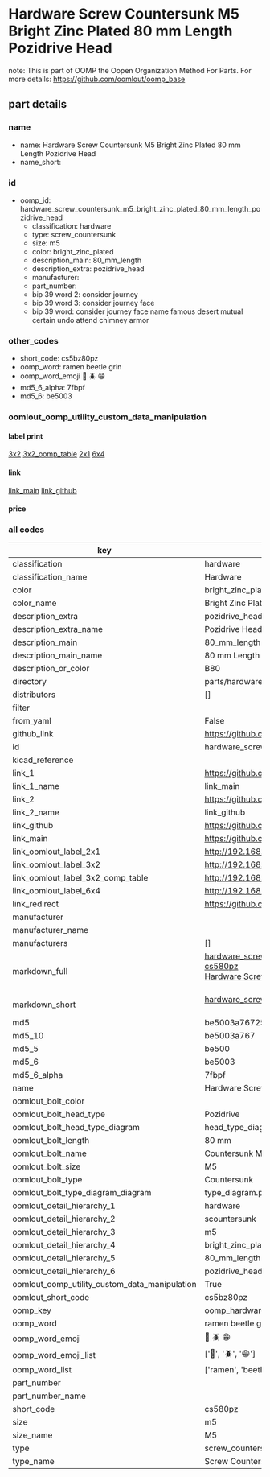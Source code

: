 # Hardware Screw Countersunk M5 Bright Zinc Plated 80 mm Length Pozidrive Head  

note: This is part of OOMP the Oopen Organization Method For Parts. For more details: https://github.com/oomlout/oomp_base

##  part details
  







### name
* name: Hardware Screw Countersunk M5 Bright Zinc Plated 80 mm Length Pozidrive Head
* name_short: 
### id
* oomp_id: hardware_screw_countersunk_m5_bright_zinc_plated_80_mm_length_pozidrive_head
  * classification: hardware
  * type: screw_countersunk
  * size: m5
  * color: bright_zinc_plated
  * description_main: 80_mm_length
  * description_extra: pozidrive_head
  * manufacturer: 
  * part_number: 
  * bip 39 word 2: consider journey
  * bip 39 word 3: consider journey face
  * bip 39 word: consider journey face name famous desert mutual certain undo attend chimney armor

### other_codes
* short_code: cs5bz80pz
* oomp_word: ramen beetle grin
* oomp_word_emoji :ramen: :beetle: :grin:
* md5_6_alpha: 7fbpf
* md5_6: be5003






### oomlout_oomp_utility_custom_data_manipulation
#### label print
[3x2](http://192.168.1.245:1112/?label=oomp%207fbpf)
[3x2_oomp_table](http://192.168.1.108:1112/?label=oomp%207fbpf)
[2x1](http://192.168.1.242:1112/?label=oomp%207fbpf)
[6x4](http://192.168.1.55:1112/?label=oomp%207fbpf)    

#### link

[link_main](https://github.com/oomlout/oomlout_oomp_version_1_messy/tree/main/parts/hardware_screw_countersunk_m5_bright_zinc_plated_80_mm_length_pozidrive_head) [link_github](https://github.com/oomlout/oomlout_oomp_version_1_messy/tree/main/parts/hardware_screw_countersunk_m5_bright_zinc_plated_80_mm_length_pozidrive_head)                             

#### price







### all codes 
| key | value |  
| --- | --- |  
| classification | hardware |  
| classification_name | Hardware |  
| color | bright_zinc_plated |  
| color_name | Bright Zinc Plated |  
| description_extra | pozidrive_head |  
| description_extra_name | Pozidrive Head |  
| description_main | 80_mm_length |  
| description_main_name | 80 mm Length |  
| description_or_color | B80 |  
| directory | parts/hardware_screw_countersunk_m5_bright_zinc_plated_80_mm_length_pozidrive_head |  
| distributors | [] |  
| filter |  |  
| from_yaml | False |  
| github_link | https://github.com/oomlout/oomlout_oomp_part_src/tree/main/parts/hardware_screw_countersunk_m5_bright_zinc_plated_80_mm_length_pozidrive_head |  
| id | hardware_screw_countersunk_m5_bright_zinc_plated_80_mm_length_pozidrive_head |  
| kicad_reference |  |  
| link_1 | https://github.com/oomlout/oomlout_oomp_version_1_messy/tree/main/parts/hardware_screw_countersunk_m5_bright_zinc_plated_80_mm_length_pozidrive_head |  
| link_1_name | link_main |  
| link_2 | https://github.com/oomlout/oomlout_oomp_version_1_messy/tree/main/parts/hardware_screw_countersunk_m5_bright_zinc_plated_80_mm_length_pozidrive_head |  
| link_2_name | link_github |  
| link_github | https://github.com/oomlout/oomlout_oomp_version_1_messy/tree/main/parts/hardware_screw_countersunk_m5_bright_zinc_plated_80_mm_length_pozidrive_head |  
| link_main | https://github.com/oomlout/oomlout_oomp_version_1_messy/tree/main/parts/hardware_screw_countersunk_m5_bright_zinc_plated_80_mm_length_pozidrive_head |  
| link_oomlout_label_2x1 | http://192.168.1.242:1112/?label=oomp%207fbpf |  
| link_oomlout_label_3x2 | http://192.168.1.245:1112/?label=oomp%207fbpf |  
| link_oomlout_label_3x2_oomp_table | http://192.168.1.108:1112/?label=oomp%207fbpf |  
| link_oomlout_label_6x4 | http://192.168.1.55:1112/?label=oomp%207fbpf |  
| link_redirect | https://github.com/oomlout/oomlout_oomp_version_1_messy/tree/main/parts/hardware_screw_countersunk_m5_bright_zinc_plated_80_mm_length_pozidrive_head |  
| manufacturer |  |  
| manufacturer_name |  |  
| manufacturers | [] |  
| markdown_full | [hardware_screw_countersunk_m5_bright_zinc_plated_80_mm_length_pozidrive_head](none)<br>[cs580pz](none)<br>[Hardware Screw Countersunk M5 Bright Zinc Plated 80 Mm Length Pozidrive Head](none)<br><br> |  
| markdown_short | [hardware_screw_countersunk_m5_bright_zinc_plated_80_mm_length_pozidrive_head](none)<br><br> |  
| md5 | be5003a76725b244eea9592ca31e197a |  
| md5_10 | be5003a767 |  
| md5_5 | be500 |  
| md5_6 | be5003 |  
| md5_6_alpha | 7fbpf |  
| name | Hardware Screw Countersunk M5 Bright Zinc Plated 80 mm Length Pozidrive Head |  
| oomlout_bolt_color |  |  
| oomlout_bolt_head_type | Pozidrive |  
| oomlout_bolt_head_type_diagram | head_type_diagram.png |  
| oomlout_bolt_length | 80 mm |  
| oomlout_bolt_name | Countersunk M5X80 mm  (Pozidrive) |  
| oomlout_bolt_size | M5 |  
| oomlout_bolt_type | Countersunk |  
| oomlout_bolt_type_diagram_diagram | type_diagram.png |  
| oomlout_detail_hierarchy_1 | hardware |  
| oomlout_detail_hierarchy_2 | scountersunk |  
| oomlout_detail_hierarchy_3 | m5 |  
| oomlout_detail_hierarchy_4 | bright_zinc_plated |  
| oomlout_detail_hierarchy_5 | 80_mm_length |  
| oomlout_detail_hierarchy_6 | pozidrive_head |  
| oomlout_oomp_utility_custom_data_manipulation | True |  
| oomlout_short_code | cs5bz80pz |  
| oomp_key | oomp_hardware_screw_countersunk_m5_bright_zinc_plated_80_mm_length_pozidrive_head |  
| oomp_word | ramen beetle grin |  
| oomp_word_emoji | :ramen: :beetle: :grin: |  
| oomp_word_emoji_list | [':ramen:', ':beetle:', ':grin:'] |  
| oomp_word_list | ['ramen', 'beetle', 'grin'] |  
| part_number |  |  
| part_number_name |  |  
| short_code | cs580pz |  
| size | m5 |  
| size_name | M5 |  
| type | screw_countersunk |  
| type_name | Screw Countersunk |  
